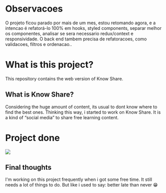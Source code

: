 # Observacoes 
O projeto ficou parado por mais de um mes, estou retomando agora, e a intencao é refatorá-lo 100% em hooks, styled components, separar melhor os componentes, analisar se sera necessario redux/context e responsividade.
O back end tambem precisa de refatoracoes, como validacoes, filtros e ordenacao..
# What is this project?

This repository contains the web version of Know Share.

## What is Know Share?
Considering the huge amount of content, its usual to dont know where to find the best ones. Thinking this way, i started to work on Know Share. It is a kind of “social media” to share free learning content.

# Project done
![](.gifs/palette.gif)


## Final thoughts
I'm working on this project frequently when i got some free time. It still needs a lot of things to do. But like i used to say: better late than never :grin:

